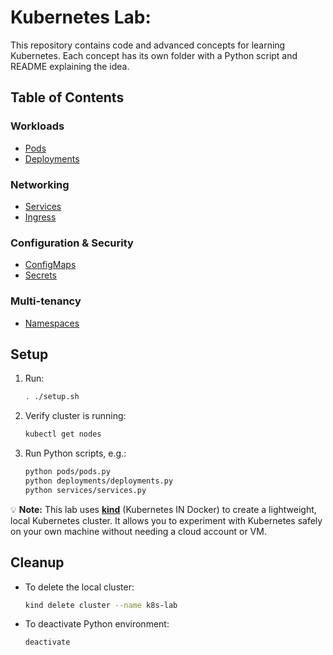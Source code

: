 # Kubernetes Lab:

This repository contains code and advanced concepts for learning Kubernetes.
Each concept has its own folder with a Python script and README explaining the idea.

## Table of Contents

### Workloads
- [Pods](./pods/README.md)
- [Deployments](./deployments/README.md)

### Networking
- [Services](./services/README.md)
- [Ingress](./ingress/README.md)

### Configuration & Security
- [ConfigMaps](./configmaps/README.md)
- [Secrets](./secrets/README.md)

### Multi-tenancy
- [Namespaces](./namespaces/README.md)

## Setup

1. Run:
    ```bash
    . ./setup.sh
    ```
2. Verify cluster is running:
    ```bash
    kubectl get nodes
    ```
3. Run Python scripts, e.g.:
    ```bash
    python pods/pods.py
    python deployments/deployments.py
    python services/services.py
    ```

💡 **Note:** This lab uses [**kind**](https://kind.sigs.k8s.io/) (Kubernetes IN Docker) to create a lightweight, local Kubernetes cluster.
It allows you to experiment with Kubernetes safely on your own machine without needing a cloud account or VM.  

## Cleanup

- To delete the local cluster:
    ```bash
    kind delete cluster --name k8s-lab
    ```
- To deactivate Python environment:
    ```bash
    deactivate
    ```
